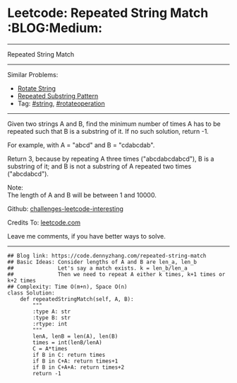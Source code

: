 # Leetcode: Repeated String Match     :BLOG:Medium:


---

Repeated String Match  

---

Similar Problems:  
-   [Rotate String](https://code.dennyzhang.com/rotate-string)
-   [Repeated Substring Pattern](https://code.dennyzhang.com/repeated-substring)
-   Tag: [#string](https://code.dennyzhang.com/tag/string), [#rotateoperation](https://code.dennyzhang.com/tag/rotateoperation)

---

Given two strings A and B, find the minimum number of times A has to be repeated such that B is a substring of it. If no such solution, return -1.  

For example, with A = "abcd" and B = "cdabcdab".  

Return 3, because by repeating A three times ("abcdabcdabcd"), B is a substring of it; and B is not a substring of A repeated two times ("abcdabcd").  

Note:  
The length of A and B will be between 1 and 10000.  

Github: [challenges-leetcode-interesting](https://github.com/DennyZhang/challenges-leetcode-interesting/tree/master/repeated-string-match)  

Credits To: [leetcode.com](https://leetcode.com/problems/repeated-string-match/description/)  

Leave me comments, if you have better ways to solve.  

---

    ## Blog link: https://code.dennyzhang.com/repeated-string-match
    ## Basic Ideas: Consider lengths of A and B are len_a, len_b
    ##              Let's say a match exists. k = len_b/len_a
    ##              Then we need to repeat A either k times, k+1 times or k+2 times
    ## Complexity: Time O(m+n), Space O(n)
    class Solution:
        def repeatedStringMatch(self, A, B):
            """
            :type A: str
            :type B: str
            :rtype: int
            """
            lenA, lenB = len(A), len(B)
            times = int(lenB/lenA)
            C = A*times
            if B in C: return times
            if B in C+A: return times+1
            if B in C+A+A: return times+2
            return -1